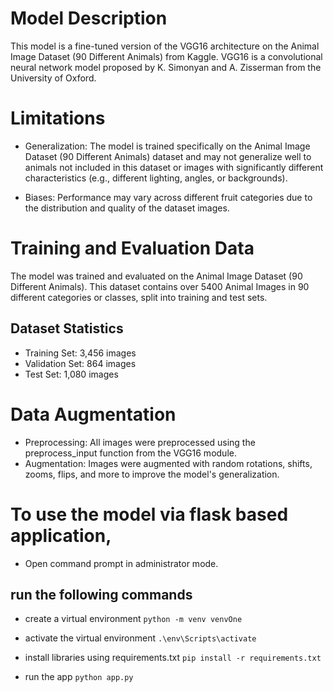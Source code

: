 # Model Description

This model is a fine-tuned version of the VGG16 architecture on the Animal Image Dataset (90 Different Animals)
from Kaggle. VGG16 is a convolutional neural network model proposed by K. Simonyan and A. Zisserman from the University of Oxford.

# Limitations

- Generalization: The model is trained specifically on the Animal Image Dataset (90 Different Animals) dataset and may not generalize well to animals not included in this dataset or images with significantly different characteristics (e.g., different lighting, angles, or backgrounds).

- Biases: Performance may vary across different fruit categories due to the distribution and quality of the dataset images.

# Training and Evaluation Data

The model was trained and evaluated on the Animal Image Dataset (90 Different Animals). This dataset contains over 5400 Animal Images in 90 different categories or classes, split into training and test sets.

## Dataset Statistics

- Training Set: 3,456 images
- Validation Set: 864 images
- Test Set: 1,080 images

# Data Augmentation

- Preprocessing: All images were preprocessed using the preprocess_input function from the VGG16 module.
- Augmentation: Images were augmented with random rotations, shifts, zooms, flips, and more to improve the model's generalization.

# To use the model via flask based application,

- Open command prompt in administrator mode.

## run the following commands

- create a virtual environment
  `python -m venv venvOne`

- activate the virtual environment
  `.\env\Scripts\activate`

- install libraries using requirements.txt
  `pip install -r requirements.txt`

- run the app
  `python app.py`

